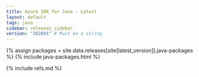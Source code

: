 ```yaml
---
title: Azure SDK for Java - Latest
layout: default
tags: java
sidebar: releases_sidebar
version: "202001" # Must be a string
---
```


{% assign packages = site.data.releases[site[latest_version]].java-packages %}
{% include java-packages.html %}


{% include refs.md %}